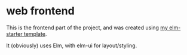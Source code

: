# web frontend

This is the frontend part of the project, and was created using
[my elm-starter template](https://github.com/NeoVier/elm-starter).

It (obviously) uses Elm, with elm-ui for layout/styling.
